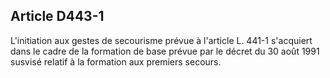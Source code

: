 ## Article D443-1

L'initiation aux gestes de secourisme prévue à l'article L. 441-1 s'acquiert dans le cadre de la formation de
base prévue par le décret du 30 août 1991 susvisé relatif à la formation aux premiers secours.

